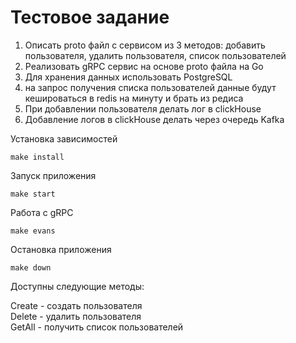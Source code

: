 # Тестовое задание

1. Описать proto файл с сервисом из 3 методов: добавить пользователя, удалить пользователя, список пользователей
2. Реализовать gRPC сервис на основе proto файла на Go
3. Для хранения данных использовать PostgreSQL
4. на запрос получения списка пользователей данные будут кешироваться в redis на минуту и брать из редиса
5. При добавлении пользователя делать лог в clickHouse
6. Добавление логов в clickHouse делать через очередь Kafka

Установка зависимостей

```make install```

Запуск приложения

```make start```

Работа с gRPC 

```make evans```

Остановка приложения  

```make down```


Доступны следующие методы:

Create - создать пользователя  
Delete - удалить пользователя  
GetAll - получить список пользователей